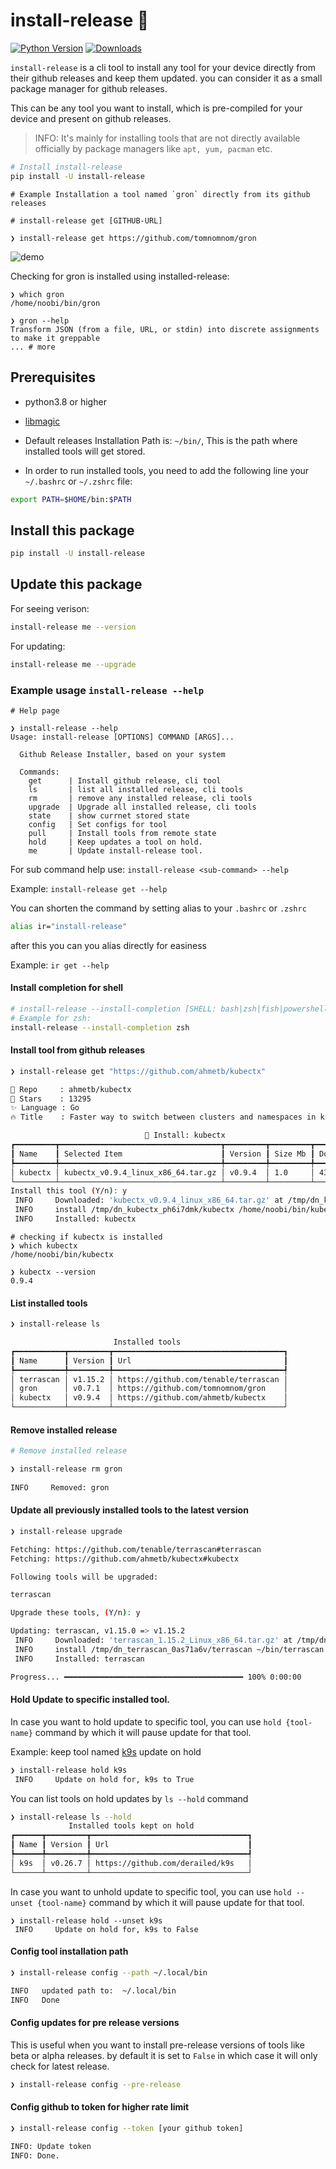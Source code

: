 # install-release 🚀
[![Python Version](https://img.shields.io/badge/Python-3.8_to_3.10-xx.svg)](https://shields.io/) [![Downloads](https://static.pepy.tech/personalized-badge/install-release?&units=international_system&left_color=black&right_color=orange&left_text=Downloads)](https://pepy.tech/project/install-release)

`install-release` is a cli tool to install any tool for your device directly from their github releases and keep them updated. you can consider it as a small package manager for github releases.

This can be any tool you want to install, which is pre-compiled for your device and present on github releases.

> INFO: It's mainly for installing tools that are not directly available officially by package managers like `apt, yum, pacman` etc.

```bash
# Install install-release
pip install -U install-release
```

```
# Example Installation a tool named `gron` directly from its github releases

# install-release get [GITHUB-URL]

❯ install-release get https://github.com/tomnomnom/gron 
```

![demo](.github/images/demo.png)


Checking for gron is installed using installed-release:

```
❯ which gron
/home/noobi/bin/gron

❯ gron --help
Transform JSON (from a file, URL, or stdin) into discrete assignments to make it greppable
... # more
```

## Prerequisites

- python3.8 or higher

- [libmagic](https://github.com/ahupp/python-magic#installation)
- Default releases Installation Path is: `~/bin/`,
This is the path where installed tools will get stored.

- In order to run installed tools, you need to add the following line your `~/.bashrc` or `~/.zshrc` file:

```bash
export PATH=$HOME/bin:$PATH
```


## Install this package

```bash
pip install -U install-release
```

## Update this package

For seeing verison:
```bash
install-release me --version
```

For updating:
```bash
install-release me --upgrade
```

### Example usage `install-release --help`


```
# Help page

❯ install-release --help
Usage: install-release [OPTIONS] COMMAND [ARGS]...

  Github Release Installer, based on your system

  Commands:
    get      | Install github release, cli tool
    ls       | list all installed release, cli tools
    rm       | remove any installed release, cli tools
    upgrade  | Upgrade all installed release, cli tools
    state    | show currnet stored state
    config   | Set configs for tool
    pull     | Install tools from remote state
    hold     | Keep updates a tool on hold.
    me       | Update install-release tool.
```

For sub command help use: `install-release <sub-command> --help`

Example: `install-release get --help`


You can shorten the command by setting alias to your `.bashrc` or `.zshrc`

```bash
alias ir="install-release"
```
after this you can you alias directly for easiness

Example: `ir get --help`

#### Install completion for shell
```bash
# install-release --install-completion [SHELL: bash|zsh|fish|powershell]
# Example for zsh:
install-release --install-completion zsh
```

#### Install tool from github releases

```bash
❯ install-release get "https://github.com/ahmetb/kubectx"

📑 Repo     : ahmetb/kubectx
🌟 Stars    : 13295
✨ Language : Go
🔥 Title    : Faster way to switch between clusters and namespaces in kubectl

                              🚀 Install: kubectx                               
┏━━━━━━━━━┳━━━━━━━━━━━━━━━━━━━━━━━━━━━━━━━━━━━━┳━━━━━━━━━┳━━━━━━━━━┳━━━━━━━━━━━┓
┃ Name    ┃ Selected Item                      ┃ Version ┃ Size Mb ┃ Downloads ┃
┡━━━━━━━━━╇━━━━━━━━━━━━━━━━━━━━━━━━━━━━━━━━━━━━╇━━━━━━━━━╇━━━━━━━━━╇━━━━━━━━━━━┩
│ kubectx │ kubectx_v0.9.4_linux_x86_64.tar.gz │ v0.9.4  │ 1.0     │ 43811     │
└─────────┴────────────────────────────────────┴─────────┴─────────┴───────────┘
Install this tool (Y/n): y
 INFO     Downloaded: 'kubectx_v0.9.4_linux_x86_64.tar.gz' at /tmp/dn_kubectx_ph6i7dmk                                                               utils.py:159
 INFO     install /tmp/dn_kubectx_ph6i7dmk/kubectx /home/noobi/bin/kubectx                                                                  core.py:132
 INFO     Installed: kubectx
```
```
# checking if kubectx is installed
❯ which kubectx
/home/noobi/bin/kubectx

❯ kubectx --version
0.9.4
```

#### List installed tools

```bash
❯ install-release ls

                       Installed tools                        
┏━━━━━━━━━━━┳━━━━━━━━━┳━━━━━━━━━━━━━━━━━━━━━━━━━━━━━━━━━━━━━━┓
┃ Name      ┃ Version ┃ Url                                  ┃
┡━━━━━━━━━━━╇━━━━━━━━━╇━━━━━━━━━━━━━━━━━━━━━━━━━━━━━━━━━━━━━━┩
│ terrascan │ v1.15.2 │ https://github.com/tenable/terrascan │
│ gron      │ v0.7.1  │ https://github.com/tomnomnom/gron    │
│ kubectx   │ v0.9.4  │ https://github.com/ahmetb/kubectx    │
└───────────┴─────────┴──────────────────────────────────────┘    
```

#### Remove installed release

```bash
# Remove installed release

❯ install-release rm gron
    
INFO     Removed: gron           
```

#### Update all previously installed tools to the latest version

```bash
❯ install-release upgrade

Fetching: https://github.com/tenable/terrascan#terrascan
Fetching: https://github.com/ahmetb/kubectx#kubectx

Following tools will be upgraded:

terrascan

Upgrade these tools, (Y/n): y

Updating: terrascan, v1.15.0 => v1.15.2
 INFO     Downloaded: 'terrascan_1.15.2_Linux_x86_64.tar.gz' at /tmp/dn_terrascan_0as71a6v
 INFO     install /tmp/dn_terrascan_0as71a6v/terrascan ~/bin/terrascan
 INFO     Installed: terrascan

Progress... ━━━━━━━━━━━━━━━━━━━━━━━━━━━━━━━━━━━━━━━━ 100% 0:00:00 
```

#### Hold Update to specific installed tool.

In case you want to hold update to specific tool, you can use `hold {tool-name}` command by which it will pause update for that tool.

Example: keep tool named [k9s](https://github.com/derailed/k9s) update on hold

```bash
❯ install-release hold k9s
 INFO     Update on hold for, k9s to True
```

You can list tools on hold updates  by `ls --hold` command

```bash
❯ install-release ls --hold
             Installed tools kept on hold             
┏━━━━━━┳━━━━━━━━━┳━━━━━━━━━━━━━━━━━━━━━━━━━━━━━━━━━━━┓
┃ Name ┃ Version ┃ Url                               ┃
┡━━━━━━╇━━━━━━━━━╇━━━━━━━━━━━━━━━━━━━━━━━━━━━━━━━━━━━┩
│ k9s  │ v0.26.7 │ https://github.com/derailed/k9s   │
└──────┴─────────┴───────────────────────────────────┘
```

In case you want to unhold update to specific tool, you can use `hold --unset {tool-name}` command by which it will pause update for that tool.

```
❯ install-release hold --unset k9s
 INFO     Update on hold for, k9s to False
```

#### Config tool installation path

```bash
❯ install-release config --path ~/.local/bin

INFO   updated path to:  ~/.local/bin
INFO   Done
```

#### Config updates for pre release versions

This is useful when you want to install pre-release versions of tools like beta or alpha releases. by default it is set to `False` in which case it will only check for latest release.

```bash
❯ install-release config --pre-release
```

#### Config github to token for higher rate limit



```bash
❯ install-release config --token [your github token]

INFO: Update token
INFO: Done.
```
